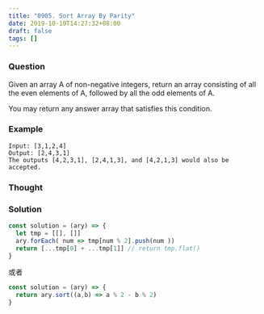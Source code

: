 ```yaml
---
title: "0905. Sort Array By Parity"
date: 2019-10-10T14:27:32+08:00
draft: false
tags: []
---
```


### Question
Given an array A of non-negative integers, return an array consisting of all the even elements of A, followed by all the odd elements of A.

You may return any answer array that satisfies this condition.

### Example
```
Input: [3,1,2,4]
Output: [2,4,3,1]
The outputs [4,2,3,1], [2,4,1,3], and [4,2,1,3] would also be accepted.
```

### Thought

### Solution
```js
const solution = (ary) => {
  let tmp = [[], []]
  ary.forEach( num => tmp[num % 2].push(num ))
  return [...tmp[0] + ...tmp[1]] // return tmp.flat()
}
```
或者
```js
const solution = (ary) => {
  return ary.sort((a,b) => a % 2 - b % 2)
}
```